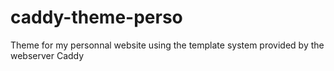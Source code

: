 # caddy-theme-perso
Theme for my personnal website using the template system provided by the webserver Caddy
